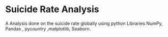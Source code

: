 # Suicide Rate Analysis

A Analysis done on the suicide rate globally using python Libraries NumPy, Pandas , pycountry ,matplotlib, Seaborn. 
